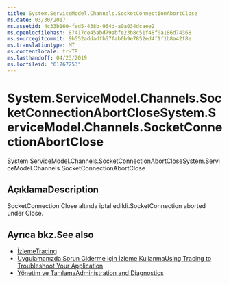 ```yaml
---
title: System.ServiceModel.Channels.SocketConnectionAbortClose
ms.date: 03/30/2017
ms.assetid: 4c33b160-fed5-438b-964d-a0a034dcaee2
ms.openlocfilehash: 87417ce45abd79abfe23b8c51f48f0a186d74368
ms.sourcegitcommit: 9b552addadfb57fab0b9e7852ed4f1f1b8a42f8e
ms.translationtype: MT
ms.contentlocale: tr-TR
ms.lasthandoff: 04/23/2019
ms.locfileid: "61767253"
---
```

# <a name="systemservicemodelchannelssocketconnectionabortclose"></a><span data-ttu-id="b1cc4-102">System.ServiceModel.Channels.SocketConnectionAbortClose</span><span class="sxs-lookup"><span data-stu-id="b1cc4-102">System.ServiceModel.Channels.SocketConnectionAbortClose</span></span>
<span data-ttu-id="b1cc4-103">System.ServiceModel.Channels.SocketConnectionAbortClose</span><span class="sxs-lookup"><span data-stu-id="b1cc4-103">System.ServiceModel.Channels.SocketConnectionAbortClose</span></span>  
  
## <a name="description"></a><span data-ttu-id="b1cc4-104">Açıklama</span><span class="sxs-lookup"><span data-stu-id="b1cc4-104">Description</span></span>  
 <span data-ttu-id="b1cc4-105">SocketConnection Close altında iptal edildi.</span><span class="sxs-lookup"><span data-stu-id="b1cc4-105">SocketConnection aborted under Close.</span></span>  
  
## <a name="see-also"></a><span data-ttu-id="b1cc4-106">Ayrıca bkz.</span><span class="sxs-lookup"><span data-stu-id="b1cc4-106">See also</span></span>

- [<span data-ttu-id="b1cc4-107">İzleme</span><span class="sxs-lookup"><span data-stu-id="b1cc4-107">Tracing</span></span>](../../../../../docs/framework/wcf/diagnostics/tracing/index.md)
- [<span data-ttu-id="b1cc4-108">Uygulamanızda Sorun Giderme için İzleme Kullanma</span><span class="sxs-lookup"><span data-stu-id="b1cc4-108">Using Tracing to Troubleshoot Your Application</span></span>](../../../../../docs/framework/wcf/diagnostics/tracing/using-tracing-to-troubleshoot-your-application.md)
- [<span data-ttu-id="b1cc4-109">Yönetim ve Tanılama</span><span class="sxs-lookup"><span data-stu-id="b1cc4-109">Administration and Diagnostics</span></span>](../../../../../docs/framework/wcf/diagnostics/index.md)
